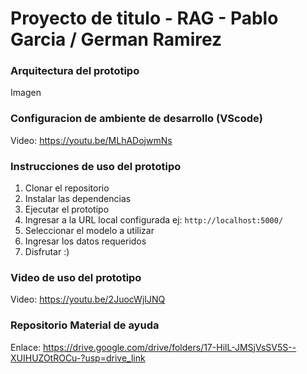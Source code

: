 # Proyecto de titulo - RAG - Pablo Garcia / German Ramirez 

### Arquitectura del prototipo
Imagen <img src="">

### Configuracion de ambiente de desarrollo (VScode)
Video: https://youtu.be/MLhADojwmNs

### Instrucciones de uso del prototipo
1. Clonar el repositorio
2. Instalar las dependencias
3. Ejecutar el prototipo
4. Ingresar a la URL local configurada ej: `http://localhost:5000/`
5. Seleccionar el modelo a utilizar
6. Ingresar los datos requeridos
7. Disfrutar :)

### Video de uso del prototipo
Video: https://youtu.be/2JuocWjIJNQ

### Repositorio Material de ayuda
Enlace: https://drive.google.com/drive/folders/17-HilL-JMSjVsSV5S--XUIHUZOtROCu-?usp=drive_link